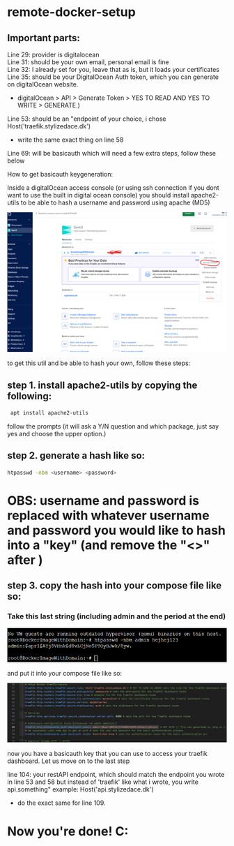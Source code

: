 # remote-docker-setup

## Important parts:

Line 29: provider is digitalocean  
Line 31: should be your own email, personal email is fine  
Line 32: I already set for you, leave that as is, but it loads your certificates    
Line 35: should be your DigitalOcean Auth token, which you can generate on digitalOcean website.   
 - digitalOcean > API > Generate Token > YES TO READ AND YES TO WRITE > GENERATE.)  

Line 53: should be an "endpoint of your choice, i chose Host('traefik.stylizedace.dk')
- write the same exact thing on line 58  

Line 69: will be basicauth  which will need a few extra steps, follow these below  

How to get basicauth keygeneration:

Inside a digitalOcean access console (or using ssh connection if you dont want to use the built in digital ocean console) you should install apache2-utils to be able to hash a username and password using apache (MD5)

![Image showing how to access a console inside the droplet, instead of using SSH](images/DigitalOceanAccessConsole.png)

to get this util and be able to hash your own, follow these steps:

## step 1. install apache2-utils by copying the following:

```bash
 apt install apache2-utils
```
follow the prompts (it will ask a Y/N question and which package, just say yes and choose the upper option.)

## step 2. generate a hash like so:

```bash
htpasswd -nbm <username> <password>
```

# OBS: username and password is replaced with whatever username and password you would like to hash into a "key" (and remove the "<>" after )

## step 3. copy the hash into your compose file like so:

### Take this last string (including admin and the period at the end)
![img.png](images/KeygeneratedAPACHE(MD5).png)

and put it into your compose file like so:

![img_1.png](images/ComposeAuthPlacement.png)

now you have a basicauth key that you can use to access your traefik dashboard. Let us move on to the last step

line 104: your restAPI endpoint, which should match the endpoint you wrote in line 53 and 58 but instead of 'traefik' like what i wrote, you write api.something"
example: Host('api.stylizedace.dk')
 - do the exact same for line 109.  

# Now you're done! C:

